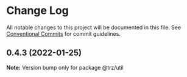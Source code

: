 # Change Log

All notable changes to this project will be documented in this file.
See [Conventional Commits](https://conventionalcommits.org) for commit guidelines.

## 0.4.3 (2022-01-25)

**Note:** Version bump only for package @trz/util
